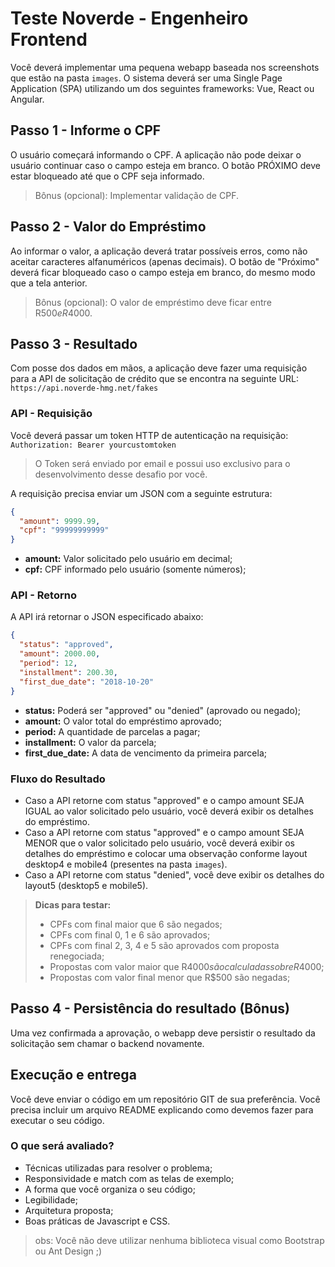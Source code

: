 Teste Noverde - Engenheiro Frontend
===============	

Você deverá implementar uma pequena webapp baseada nos screenshots que estão na pasta `images`.  O sistema deverá ser uma Single Page Application (SPA) utilizando um dos seguintes frameworks: Vue, React ou Angular.


## Passo 1 - Informe o CPF

O usuário começará informando o CPF. A aplicação não pode deixar o usuário continuar caso o campo esteja em branco.  O botão PRÓXIMO deve estar bloqueado até que o CPF seja informado.

> Bônus (opcional): Implementar validação de CPF.

## Passo 2 - Valor do Empréstimo
Ao informar o valor, a aplicação deverá tratar possíveis erros, como não aceitar caracteres alfanuméricos (apenas decimais). O botão de "Próximo" deverá ficar bloqueado caso o campo esteja em branco, do mesmo modo que a tela anterior.

> Bônus (opcional): O valor de empréstimo deve ficar entre R$500 e R$4000.

## Passo 3 - Resultado
Com posse dos dados em mãos, a aplicação deve fazer uma requisição para a API de
solicitação de crédito que se encontra na seguinte URL:  `https://api.noverde-hmg.net/fakes` 

### API - Requisição

Você deverá passar um token HTTP de autenticação na requisição: `Authorization: Bearer yourcustomtoken`

> O Token será enviado por email e possui uso exclusivo para o desenvolvimento desse desafio por você.

A requisição precisa enviar um JSON com a seguinte estrutura:

```json
{
  "amount": 9999.99,
  "cpf": "99999999999"
}
```

- **amount:** Valor solicitado pelo usuário em decimal;
- **cpf:** CPF informado pelo usuário (somente números);

### API - Retorno
A API irá retornar o JSON especificado abaixo:
```json
{
  "status": "approved",
  "amount": 2000.00,
  "period": 12,
  "installment": 200.30,
  "first_due_date": "2018-10-20"
}
```

- **status:** Poderá ser "approved" ou "denied" (aprovado ou negado);
- **amount:** O valor total do empréstimo aprovado;
- **period:** A quantidade de parcelas a pagar;
- **installment:** O valor da parcela;
- **first_due_date:** A data de vencimento da primeira parcela;

### Fluxo do Resultado
- Caso a API retorne com status "approved" e o campo amount SEJA IGUAL ao valor solicitado pelo usuário, você deverá exibir os detalhes do empréstimo.
- Caso a API retorne com status "approved" e o campo amount SEJA MENOR que o valor solicitado pelo usuário, você deverá exibir os detalhes do empréstimo e colocar uma observação conforme layout desktop4 e mobile4 (presentes na pasta `images`).
- Caso a API retorne com status "denied", você deve exibir os detalhes do layout5 (desktop5 e mobile5).

> **Dicas para testar:** 
> - CPFs com final maior que 6 são negados;
> - CPFs com final 0, 1 e 6 são aprovados; 
> - CPFs com final 2, 3, 4 e 5 são aprovados com proposta renegociada;
> - Propostas com valor maior que R$4000 são calculadas sobre R$4000;
> - Propostas com valor final menor que R$500 são negadas;

## Passo 4 - Persistência do resultado (Bônus)
Uma vez confirmada a aprovação, o webapp deve persistir o resultado da solicitação sem chamar o backend novamente.

## Execução e entrega
Você deve enviar o código em um repositório GIT de sua preferência. Você precisa incluir um arquivo README explicando como devemos fazer para executar o seu código.

### O que será avaliado?
- Técnicas utilizadas para resolver o problema;
- Responsividade e match com as telas de exemplo;
- A forma que você organiza o seu código;
- Legibilidade;
- Arquitetura proposta;
- Boas práticas de Javascript e CSS.

> obs: Você não deve utilizar nenhuma biblioteca visual como Bootstrap ou Ant Design ;)
